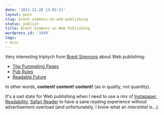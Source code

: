 ```yaml
---
date: '2011-11-28 13:02:21'
layout: post
slug: brent-simmons-on-web-publishing
status: publish
title: Brent Simmons on Web Publishing
wordpress_id: '1849'
tags:
- misc
---
```


Very interesting triptych from [Brent Simmons][inessential] about Web publishing:

* [The Pummeling Pages](http://inessential.com/2011/11/22/the_pummeling_pages)
* [Pub Rules](http://inessential.com/2011/11/23/pub_rules)
* [Readable Future](http://inessential.com/2011/11/25/the_readable_future)

In other words, __content! content! content!__ (as in quality, not quantity).

It's a sad state for Web publishing when I need to use a mix of [Instapaper][instapaper], [Readability][readability], [Safari Reader][safari-reader] to have a sane reading experience without advertisement overload (and unfortunately, I know what an *interstitial* is...).

[inessential]: http://inessential.com/
[safari-reader]: http://www.apple.com/safari/whats-new.html#read
[instapaper]: http://www.instapaper.com/
[readability]: http://www.readability.com/
